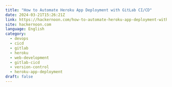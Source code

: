 ```yaml
---
title: "How to Automate Heroku App Deployment with GitLab CI/CD"
date: 2024-03-21T15:26:21Z
link: https://hackernoon.com/how-to-automate-heroku-app-deployment-with-gitlab-cicd?source=rss&utm_medium=RSS&utm_source=news.12bit.vn
site: hackernoon.com
language: English
category:
  - devops
  - cicd
  - gitlab
  - heroku
  - web-development
  - gitlab-cicd
  - version-control
  - heroku-app-deployment
draft: false
---
```

